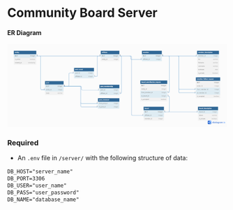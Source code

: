# Community Board Server

#### ER Diagram  
![ER Diagram](/server/docs/images/ERDiagram.png)

### Required
- An `.env` file in `/server/` with the following structure of data:  

```
DB_HOST="server_name"
DB_PORT=3306
DB_USER="user_name"
DB_PASS="user_password"
DB_NAME="database_name"
```
